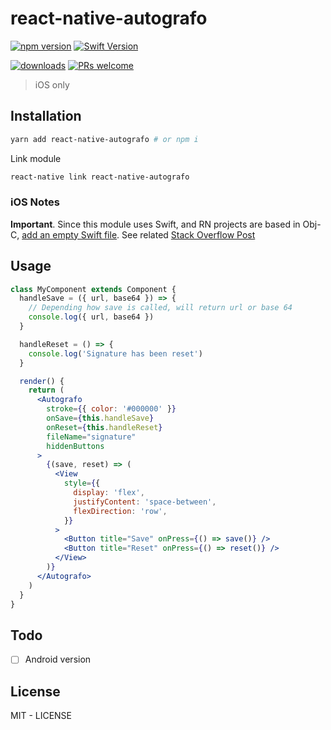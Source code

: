 # react-native-autografo

[![npm version](https://img.shields.io/npm/v/:packageName.svg)](https://img.shields.io/npm/v/:packageName.svg)
[![Swift Version](https://img.shields.io/badge/Swift-4.0.x-orange.svg)](https://swift.org)

[![downloads](https://img.shields.io/npm/dw/:packageName.svg)](https://img.shields.io/npm/dw/:packageName.svg)
[![PRs welcome](https://img.shields.io/badge/PRs-welcome-brightgreen.svg)](http://makeapullrequest.com)

> iOS only

## Installation

```bash
yarn add react-native-autografo # or npm i
```

Link module

```bash
react-native link react-native-autografo
```

### iOS Notes

**Important**. Since this module uses Swift, and RN projects are based in Obj-C, <ins>add an empty Swift file</ins>. See related [Stack Overflow Post](https://stackoverflow.com/questions/50096025/it-gives-errors-when-using-swift-static-library-with-objective-c-project)

## Usage

```jsx
class MyComponent extends Component {
  handleSave = ({ url, base64 }) => {
    // Depending how save is called, will return url or base 64
    console.log({ url, base64 })
  }

  handleReset = () => {
    console.log('Signature has been reset')
  }

  render() {
    return (
      <Autografo
        stroke={{ color: '#000000' }}
        onSave={this.handleSave}
        onReset={this.handleReset}
        fileName="signature"
        hiddenButtons
      >
        {(save, reset) => (
          <View
            style={{
              display: 'flex',
              justifyContent: 'space-between',
              flexDirection: 'row',
            }}
          >
            <Button title="Save" onPress={() => save()} />
            <Button title="Reset" onPress={() => reset()} />
          </View>
        )}
      </Autografo>
    )
  }
}
```

## Todo

- [ ] Android version

## License

MIT - LICENSE
